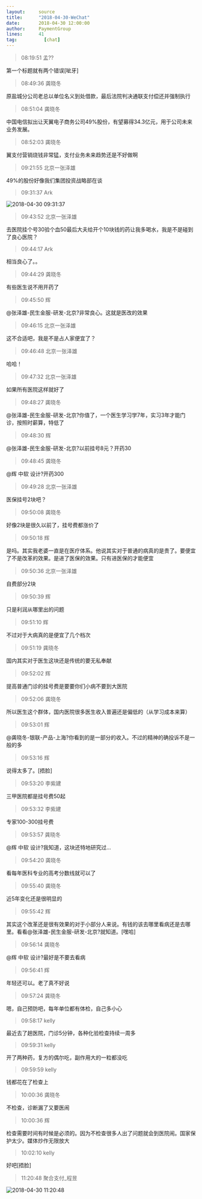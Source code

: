 ```yaml
---
layout:     source 
title:      "2018-04-30-WeChat"
date:       2018-04-30 12:00:00
author:     PaymentGroup
lines:      41 
tag:		  [chat]
---
```

> 08:19:51  孟??  
   
第一个标题就有两个错误[呲牙]  
   
> 08:49:36  龚晓冬  
   
原盐城分公司老总以单位名义到处借款，最后法院判决通联支付偿还并强制执行  
   
> 08:51:04  龚晓冬  
   
中国电信拟出让天翼电子商务公司49%股份，有望募得34.3亿元，用于公司未来业务发展。  
   
> 08:52:03  龚晓冬  
   
翼支付营销烧钱非常猛，支付业务未来趋势还是不好做啊  
   
> 09:21:55  北京一张泽雄  
   
49%的股份好像我们集团投资战略部在谈  
   
> 09:31:37  Ark  
   
![2018-04-30 09:31:37](http://static.cocolian.org/img/20180430_093137.png) 
   
> 09:43:52  北京一张泽雄  
   
去医院挂个号30验个血50最后大夫给开个10块钱的药让我多喝水，我是不是碰到了良心医院？  
   
> 09:44:17  Ark  
   
相当良心了。。  
   
> 09:44:29  龚晓冬  
   
有些医生说不用开药了  
   
> 09:45:50  辉  
   
@张泽雄-民生金服-研发-北京?非常良心。这就是医改的效果  
   
> 09:46:15  北京一张泽雄  
   
这不合适吧，我是不是占人家便宜了？  
   
> 09:46:48  北京一张泽雄  
   
哈哈！  
   
> 09:47:32  北京一张泽雄  
   
如果所有医院这样就好了  
   
> 09:48:27  龚晓冬  
   
@张泽雄-民生金服-研发-北京?你值了，一个医生学习学7年，实习3年才能门诊，按照时薪算，特低了  
   
> 09:48:30  辉  
   
@张泽雄-民生金服-研发-北京?以前挂号8元？开药30  
   
> 09:48:45  龚晓冬  
   
@辉 中软 设计?开药300  
   
> 09:49:28  北京一张泽雄  
   
医保挂号2块吧？  
   
> 09:50:08  龚晓冬  
   
好像2块是很久以前了，挂号费都涨价了  
   
> 09:50:18  辉  
   
是吗。其实我老婆一直是在医疗体系。他说其实对于普通的病真的是贵了。要便宜了不是改革的效果。是进了医保的效果。只有进医保的才能便宜  
   
> 09:50:36  北京一张泽雄  
   
自费部分2块  
   
> 09:50:39  辉  
   
只是利润从哪里出的问题  
   
> 09:51:10  辉  
   
不过对于大病真的是便宜了几个档次  
   
> 09:51:19  龚晓冬  
   
国内其实对于医生这块还是传统的要无私奉献  
   
> 09:52:02  辉  
   
提高普通门诊的挂号费是要要你们小病不要到大医院  
   
> 09:52:06  龚晓冬  
   
所以医生这个群体，国内医院很多医生收入普遍还是偏低的（从学习成本来算）  
   
> 09:53:01  辉  
   
@龚晓冬-银联-产品-上海?你看到的是一部分的收入。不过的精神的确投诉不是一般的多  
   
> 09:53:16  辉  
   
说得太多了。[捂脸]  
   
> 09:53:20  李紫建  
   
三甲医院都是挂号费50起  
   
> 09:53:32  李紫建  
   
专家100-300挂号费  
   
> 09:53:57  龚晓冬  
   
@辉 中软 设计?我知道，这块还特地研究过...  
   
> 09:54:20  龚晓冬  
   
看每年医科专业的高考分数线就可以了  
   
> 09:55:40  龚晓冬  
   
近5年变化还是很明显的  
   
> 09:55:42  辉  
   
其实这个改革还是很有效果的对于小部分人来说。有钱的该去哪里看病还是去哪里。看看@张泽雄-民生金服-研发-北京?就知道。[嘿哈]  
   
> 09:56:14  龚晓冬  
   
@辉 中软 设计?最好是不要去看病  
   
> 09:56:41  辉  
   
年轻还可以。老了真不好说  
   
> 09:57:24  龚晓冬  
   
嗯，自己预防吧，每年单位都有体检，自己多小心  
   
> 09:58:17  kelly  
   
最近去了趟医院，门诊5分钟，各种化验检查持续一周多  
   
> 09:59:31  kelly  
   
开了两种药，复方的偶尔吃，副作用大的一粒都没吃  
   
> 09:59:59  kelly  
   
钱都花在了检查上  
   
> 10:00:36  龚晓冬  
   
不检查，诊断漏了又要医闹  
   
> 10:00:36  辉  
   
检查需要时间有时候是必须的。因为不检查很多人出了问题就会到医院闹。国家保护太少。媒体炒作无限放大  
   
> 10:02:10  kelly  
   
好吧[捂脸]  
   
> 11:20:48  聚合支付_程昱  
   
![2018-04-30 11:20:48](http://static.cocolian.org/img/20180430_112048.png) 
   
